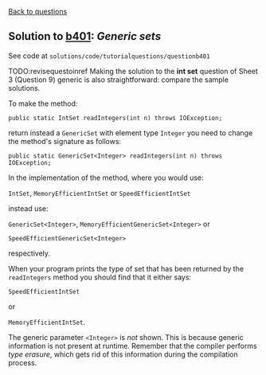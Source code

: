 [Back to questions](../README.md)

## Solution to [b401](../questions/b401): *Generic sets*

See code at `solutions/code/tutorialquestions/questionb401`

TODO:revisequestoinref Making the solution to the **int set** question
of Sheet 3 (Question 9) generic is also straightforward: compare the sample solutions.

To make the method:

```
public static IntSet readIntegers(int n) throws IOException;
```

return instead a `GenericSet` with element type `Integer` you need to change the method's signature as
follows:

```
public static GenericSet<Integer> readIntegers(int n) throws IOException;
```

In the implementation of the method, where you would use:

`IntSet`, `MemoryEfficientIntSet` or `SpeedEfficientIntSet`

instead use:

`GenericSet<Integer>`, `MemoryEfficientGenericSet<Integer>`
or

`SpeedEfficientGenericSet<Integer>`

respectively.

When your program prints the type of set that has been returned by the `readIntegers` method you should find that
it either says:

`SpeedEfficientIntSet`

or

`MemoryEfficientIntSet`.

The generic parameter
`<Integer>` is *not* shown.  This is because generic information is not present at runtime.  Remember that
the compiler performs *type erasure*, which gets rid of this information during the compilation process.
